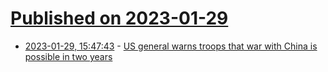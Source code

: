 # [Published on 2023-01-29](index.md)

* [2023-01-29, 15:47:43](https://news.ycombinator.com/item?id=34569122) - [US general warns troops that war with China is possible in two years](https://www.stripes.com/theaters/us/2023-01-27/us-air-force-memo-war-china-8913860.html)
